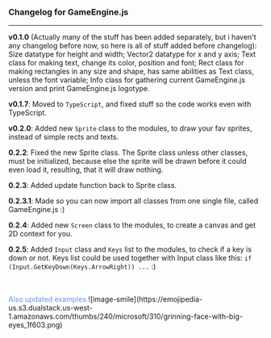 ### **Changelog for GameEngine.js**
----
**v0.1.0** (Actually many of the stuff has been added separately, but i haven't any changelog before now, so here is all of stuff added before changelog): Size datatype for height and width; Vector2 datatype for x and y axis; Text class for making text, change its color, position and font; Rect class for making rectangles in any size and shape, has same abilities as Text class, unless the font variable; Info class for gathering current GameEngine.js version and print GameEngine.js logotype.

**v0.1.7**: Moved to `TypeScript`, and fixed stuff so the code works even with TypeScript.

**v0.2.0**: Added new `Sprite` class to the modules, to draw your fav sprites, instead of simple rects and texts.

**0.2.2**: Fixed the new Sprite class. The Sprite class unless other classes, must be initialized, because else the sprite will be drawn before it could even load it, resulting, that it will draw nothing. 

**0.2.3**: Added update function back to Sprite class.

**0.2.3.1**: Made so you can now import all classes from one single file, called GameEngine.js :)

**0.2.4**: Added new `Screen` class to the modules, to create a canvas and get 2D context for you.

**0.2.5**: Added `Input` class and `Keys` list to the modules, to check if a key is down or not. Keys list could be used together with Input class like this: `if (Input.GetKeyDown(Keys.ArrowRight)) ...` :)



<br>
<br>
<span style="color: cornflowerblue;">Also updated examples</span> ![image-smile](https://emojipedia-us.s3.dualstack.us-west-1.amazonaws.com/thumbs/240/microsoft/310/grinning-face-with-big-eyes_1f603.png)

